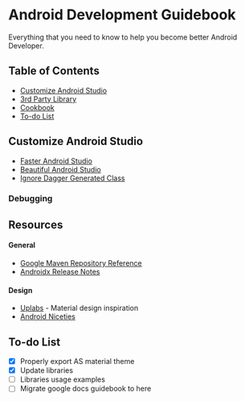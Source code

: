 # Android Development Guidebook

Everything that you need to know to help you become better Android Developer.

## Table of Contents

* [Customize Android Studio](#customize-android-studio)
* [3rd Party Library](https://github.com/100nandoo/Android-Development-Guidebook/blob/master/customization/Library.md)
* [Cookbook](https://github.com/100nandoo/Android-Development-Guidebook/blob/master/customization/Cookbook.md)
* [To-do List](#to-do-list)

## Customize Android Studio

* [Faster Android Studio](https://github.com/100nandoo/Android-Development-Guidebook/blob/master/customization/Faster_Android_Studio.md)
* [Beautiful Android Studio](https://github.com/100nandoo/Android-Development-Guidebook/blob/master/customization/Beautiful_Android_Studio.md)
* [Ignore Dagger Generated Class](https://github.com/100nandoo/Android-Development-Guidebook/blob/master/customization/Ignore_Dagger.md)

### Debugging

## Resources

#### General

* [Google Maven Repository Reference](https://dl.google.com/dl/android/maven2/index.html)
* [Androidx Release Notes](https://developer.android.com/jetpack/androidx/releases/activity)

#### Design

* [Uplabs](https://www.uplabs.com/android) - Material design inspiration
* [Android Niceties](https://androidniceties.tumblr.com/)

## To-do List

- [x] Properly export AS material theme
- [x] Update libraries
- [ ] Libraries usage examples
- [ ] Migrate google docs guidebook to here
